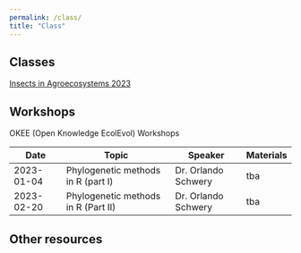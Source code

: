 ```yaml
---
permalink: /class/
title: "Class"
---
```


## Classes
[Insects in Agroecosystems 2023](https://www.vorlesungen.ethz.ch/Vorlesungsverzeichnis/lerneinheit.view?semkez=2023S&lerneinheitId=167101&lang=en)

## Workshops
OKEE (Open Knowledge EcolEvol) Workshops

| Date       |           Topic           |       Speaker       | Materials |
| --- | --- | --- | --- |
| 2023-01-04 | Phylogenetic methods in R (part I)| Dr. Orlando Schwery |       tba |
| 2023-02-20 | Phylogenetic methods in R (Part II) | Dr. Orlando Schwery | tba |


## Other resources

